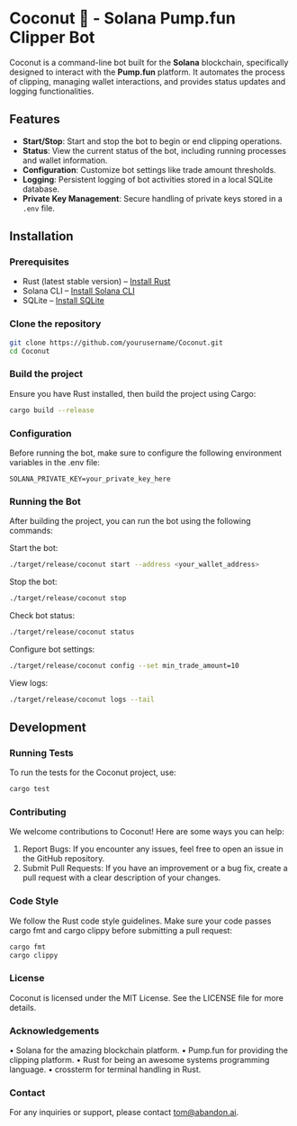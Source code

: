 # Coconut 🥥 - Solana Pump.fun Clipper Bot

Coconut is a command-line bot built for the **Solana** blockchain, specifically designed to interact with the **Pump.fun** platform. It automates the process of clipping, managing wallet interactions, and provides status updates and logging functionalities.

## Features

- **Start/Stop**: Start and stop the bot to begin or end clipping operations.
- **Status**: View the current status of the bot, including running processes and wallet information.
- **Configuration**: Customize bot settings like trade amount thresholds.
- **Logging**: Persistent logging of bot activities stored in a local SQLite database.
- **Private Key Management**: Secure handling of private keys stored in a `.env` file.

## Installation

### Prerequisites

- Rust (latest stable version) – [Install Rust](https://www.rust-lang.org/tools/install)
- Solana CLI – [Install Solana CLI](https://docs.solana.com/cli/install-solana-cli-tools)
- SQLite – [Install SQLite](https://www.sqlite.org/download.html)

### Clone the repository

```bash
git clone https://github.com/yourusername/Coconut.git
cd Coconut
```

### Build the project

Ensure you have Rust installed, then build the project using Cargo:

```bash
cargo build --release
```

### Configuration

Before running the bot, make sure to configure the following environment variables in the .env file:

```
SOLANA_PRIVATE_KEY=your_private_key_here
```

### Running the Bot

After building the project, you can run the bot using the following commands:

Start the bot:

```bash
./target/release/coconut start --address <your_wallet_address>
```

Stop the bot:

```bash
./target/release/coconut stop
```

Check bot status:

```bash
./target/release/coconut status
```

Configure bot settings:

```bash
./target/release/coconut config --set min_trade_amount=10
```

View logs:

```bash
./target/release/coconut logs --tail
```

## Development

### Running Tests

To run the tests for the Coconut project, use:

```bash
cargo test
```

### Contributing

We welcome contributions to Coconut! Here are some ways you can help:
1.	Report Bugs: If you encounter any issues, feel free to open an issue in the GitHub repository.
2.	Submit Pull Requests: If you have an improvement or a bug fix, create a pull request with a clear description of your changes.

### Code Style

We follow the Rust code style guidelines. Make sure your code passes cargo fmt and cargo clippy before submitting a pull request:

```bash
cargo fmt
cargo clippy
```

### License

Coconut is licensed under the MIT License. See the LICENSE file for more details.

### Acknowledgements
•	Solana for the amazing blockchain platform.
•	Pump.fun for providing the clipping platform.
•	Rust for being an awesome systems programming language.
•	crossterm for terminal handling in Rust.

### Contact

For any inquiries or support, please contact tom@abandon.ai.